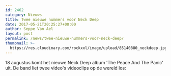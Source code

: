 ```yaml
---
id: 2462
category: Nieuws
title: Twee nieuwe nummers voor Neck Deep
date: 2017-05-21T20:25:27+00:00
author: Seppe Van Ael
layout: post
permalink: /news/twee-nieuwe-nummers-voor-neck-deep/
thumbnail: >-
  https://res.cloudinary.com/rockxxl/image/upload/85140880_neckdeep.jpg
---
```

18 augustus komt het nieuwe Neck Deep album 'The Peace And The Panic' uit. De band liet twee video's videoclips op de wereld los:
